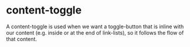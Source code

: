 # content-toggle

A content-toggle is used when we want a toggle-button that is inline with our content (e.g. inside or at the end of link-lists), so it follows the flow of that content.
